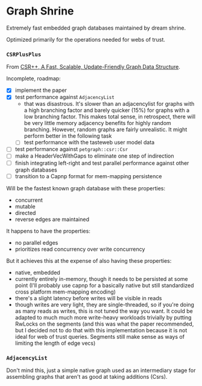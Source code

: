 # Graph Shrine

Extremely fast embedded graph databases maintained by dream shrine.

Optimized primarily for the operations needed for webs of trust.

### `CSRPlusPlus`

From [CSR++, A Fast, Scalable, Update-Friendly Graph Data Structure](https://hal.archives-ouvertes.fr/hal-03060095/document).

Incomplete, roadmap:

- [x] implement the paper
- [x] test performance against `AdjacencyList`
	- that was disastrous. It's slower than an adjacencylist for graphs with a high branching factor and barely quicker (15%) for graphs with a low branching factor. This makes total sense, in retrospect, there will be very little memory adjacency benefits for highly random branching. However, random graphs are fairly unrealistic. It might perform better in the following task
	- [ ] test performance with the tasteweb user model data
- [ ] test performance against `petgraph::csr::Csr`
- [ ] make a HeaderVecWithGaps to eliminate one step of indirection
- [ ] finish integrating left-right and test parallel performance against other graph databases
- [ ] transition to a Capnp format for mem-mapping persistence

Will be the fastest known graph database with these properties:

- concurrent
- mutable
- directed
- reverse edges are maintained

It happens to have the properties:

- no parallel edges
- prioritizes read concurrency over write concurrency

But it achieves this at the expense of also having these properties:

- native, embedded
- currently entirely in-memory, though it needs to be persisted at some point (I'll probably use capnp for a basically native but still standardized cross platform mem-mapping encoding)
- there's a slight latency before writes will be visible in reads
- though writes are very light, they are single-threaded, so if you're doing as many reads as writes, this is not tuned the way you want. It could be adapted to much much more write-heavy workloads trivially by putting RwLocks on the segments (and this was what the paper recommended, but I decided not to do that with this implementation because it is not ideal for web of trust queries. Segments still make sense as ways of limiting the length of edge vecs)

### `AdjacencyList`

Don't mind this, just a simple native graph used as an intermediary stage for assembling graphs that aren't as good at taking additions (Csrs).